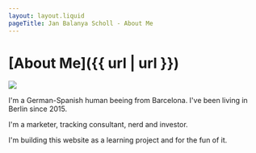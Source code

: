```yaml
---
layout: layout.liquid
pageTitle: Jan Balanya Scholl - About Me
---
```

# [About Me]({{ url | url }})
<img src="{{ '/images/Jan-Balanya-Scholl.jpg' | url }}">

I'm a German-Spanish human beeing from Barcelona. I've been living in Berlin since 2015.

I'm a marketer, tracking consultant, nerd and investor.

I'm building this website as a learning project and for the fun of it.